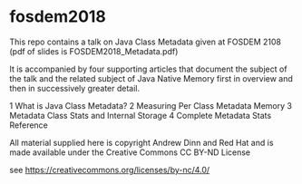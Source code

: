 # fosdem2018

This repo contains a talk on Java Class Metadata given at FOSDEM 2108
(pdf of slides is FOSDEM2018_Metadata.pdf)

It is accompanied by four supporting articles that document the
subject of the talk and the related subject of Java Native Memory
first in overview and then in successively greater detail.

1 What is Java Class Metadata?
2 Measuring Per Class Metadata Memory
3 Metadata Class Stats and Internal Storage
4 Complete Metadata Stats Reference

All material supplied here is copyright Andrew Dinn and Red Hat and is
made available under the Creative Commons CC BY-ND License

see https://creativecommons.org/licenses/by-nc/4.0/
